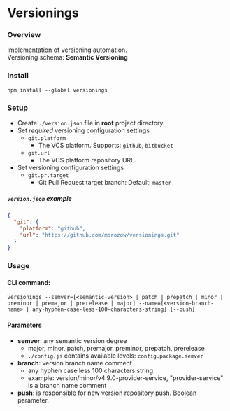 # Versionings

### Overview
Implementation of versioning automation.\
Versioning schema: **Semantic Versioning**

### Install
```npm install --global versionings```

### Setup
- Create ```./version.json``` file in **root** project directory.
- Set _required_ versioning configuration settings
    - ```git.platform```
        - The VCS platform. Supports: ```github```, ```bitbucket```
    - ```git.url```
        - The VCS platform repository URL.
- Set versioning configuration settings
    - ```git.pr.target```
        - Git Pull Request target branch: Default: ```master```
        
##### ```version.json``` example
```json
{
  "git": {
    "platform": "github",
    "url": "https://github.com/morozow/versionings.git"
  }
}
```

### Usage
#### CLI command:
```versionings --semver=[<semantic-version> | patch | prepatch | minor | preminor | premajor | prerelease | major] --name=[<version-branch-name> | any-hyphen-case-less-100-characters-string] [--push]```

#### Parameters
- **semver**: any semantic version degree
    - major, minor, patch, premajor, preminor, prepatch, prerelease
    - ```./config.js``` contains available levels: ```config.package.semver```
- **branch**: version branch name comment
    - any hyphen case less 100 characters string
    - example: version/minor/v4.9.0-provider-service, "provider-service" is a branch name comment
- **push**: is responsible for new version repository push. Boolean parameter. 

